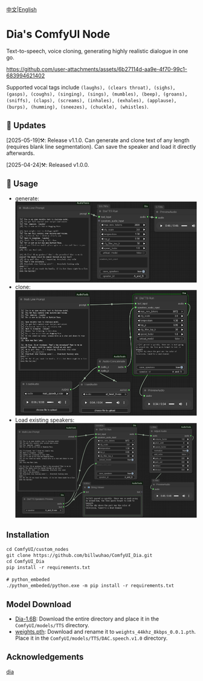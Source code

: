 [中文](README-CN.md)|[English](README.md)

# Dia's ComfyUI Node

Text-to-speech, voice cloning, generating highly realistic dialogue in one go. 

https://github.com/user-attachments/assets/6b27114d-aa9e-4f70-99c1-683994621402

Supported vocal tags include `(laughs), (clears throat), (sighs), (gasps), (coughs), (singing), (sings), (mumbles), (beep), (groans), (sniffs), (claps), (screams), (inhales), (exhales), (applause), (burps), (humming), (sneezes), (chuckle), (whistles)`.

## 📣 Updates

[2025-05-19]⚒️: Release v1.1.0. Can generate and clone text of any length (requires blank line segmentation). Can save the speaker and load it directly afterwards.

[2025-04-24]⚒️: Released v1.0.0.

## 📝 Usage
- generate:
![](https://github.com/billwuhao/ComfyUI_Dia/blob/main/images/2025-04-24_08-56-13.png)
- clone:
![](https://github.com/billwuhao/ComfyUI_Dia/blob/main/images/2025-05-18_22-22-40.png)
- Load existing speakers:
![](https://github.com/billwuhao/ComfyUI_Dia/blob/main/images/2025-05-19_00-07-01.png)

## Installation

```
cd ComfyUI/custom_nodes
git clone https://github.com/billwuhao/ComfyUI_Dia.git
cd ComfyUI_Dia
pip install -r requirements.txt

# python_embeded
./python_embeded/python.exe -m pip install -r requirements.txt
```

## Model Download

- [Dia-1.6B](https://huggingface.co/nari-labs/Dia-1.6B/tree/main): Download the entire directory and place it in the `ComfyUI/models/TTS` directory.
- [weights.pth](https://github.com/descriptinc/descript-audio-codec/releases/download/0.0.1/weights.pth): Download and rename it to `weights_44khz_8kbps_0.0.1.pth`. Place it in the `ComfyUI/models/TTS/DAC.speech.v1.0` directory.

## Acknowledgements

[dia](https://github.com/nari-labs/dia)

